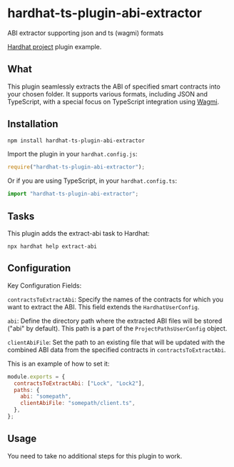 # hardhat-ts-plugin-abi-extractor

ABI extractor supporting json and ts (wagmi) formats

[Hardhat project](https://github.com/manuvantara/project-royex/tree/master/contracts) plugin example.

## What

This plugin seamlessly extracts the ABI of specified smart contracts into your chosen folder. It supports various formats, including JSON and TypeScript, with a special focus on TypeScript integration using [Wagmi](https://wagmi.sh/react/typescript#type-inference).

## Installation

```bash
npm install hardhat-ts-plugin-abi-extractor
```

Import the plugin in your `hardhat.config.js`:

```js
require("hardhat-ts-plugin-abi-extractor");
```

Or if you are using TypeScript, in your `hardhat.config.ts`:

```ts
import "hardhat-ts-plugin-abi-extractor";
```

## Tasks

This plugin adds the extract-abi task to Hardhat:

```shell
npx hardhat help extract-abi
```

## Configuration

Key Configuration Fields:

`contractsToExtractAbi`: Specify the names of the contracts for which you want to extract the ABI. This field extends the `HardhatUserConfig`.

`abi`: Define the directory path where the extracted ABI files will be stored ("abi" by default). This path is a part of the `ProjectPathsUserConfig` object.

`clientAbiFile`: Set the path to an existing file that will be updated with the combined ABI data from the specified contracts in `contractsToExtractAbi`.

This is an example of how to set it:

```js
module.exports = {
  contractsToExtractAbi: ["Lock", "Lock2"],
  paths: {
    abi: "somepath",
    clientAbiFile: "somepath/client.ts",
  },
};
```

## Usage

You need to take no additional steps for this plugin to work.
